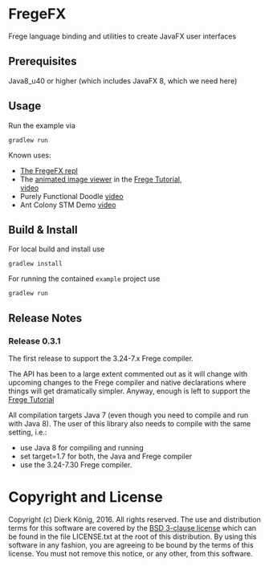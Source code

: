 # FregeFX
Frege language binding and utilities to create JavaFX user interfaces

## Prerequisites

Java8_u40 or higher (which includes JavaFX 8, which we need here)

## Usage

Run the example via
    
    gradlew run

Known uses:

* [The FregeFX repl](https://github.com/Dierk/frepl-gui)
* The [animated image viewer](https://github.com/Dierk/fregeTutorial/blob/master/src/main/frege/CoverFlow.fr) 
  in the [Frege Tutorial](https://github.com/Dierk/fregeTutorial/),  
  [video](https://www.youtube.com/watch?v=pxKJ_KPLml8)
* Purely Functional Doodle [video](https://www.youtube.com/watch?v=9V7w-RSC_1A)
* Ant Colony STM Demo [video](https://www.youtube.com/watch?v=mu6urVc2Z8Q)
  
## Build & Install

For local build and install use
 
    gradlew install
    
For running the contained `example` project use
    
    gradlew run
    
## Release Notes

### Release 0.3.1

The first release to support the 3.24-7.x Frege compiler.
    
The API has been to a large extent commented out as it will change with upcoming changes to the
Frege compiler and native declarations where things will get dramatically simpler. 
Anyway, enough is left to support the 
[Frege Tutorial](https://github.com/Dierk/fregeTutorial)

All compilation targets Java 7 (even though you need to compile and run with Java 8).
The user of this library also needs to compile with the same setting, i.e.:

* use Java 8 for compiling and running
* set target=1.7 for both, the Java and Frege compiler
* use the 3.24-7.30 Frege compiler.

# Copyright and License

Copyright (c) Dierk König, 2016. All rights reserved.
The use and distribution terms for this software are covered by the
[BSD 3-clause license](http://opensource.org/licenses/BSD-3-Clause)
which can be found in the file LICENSE.txt at the root of this distribution.
By using this software in any fashion, you are agreeing to be bound by the terms of this license.
You must not remove this notice, or any other, from this software.
